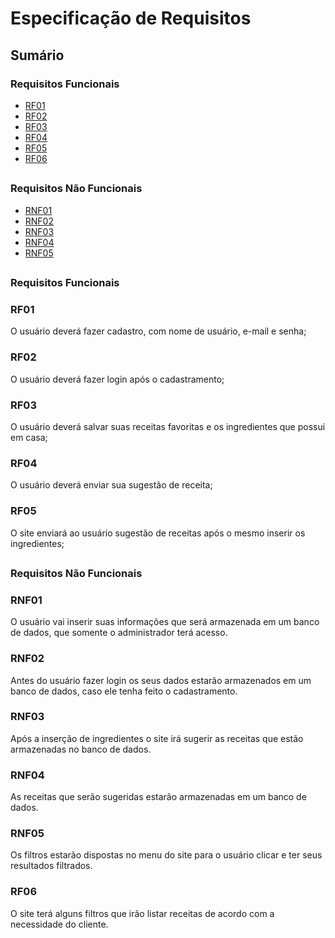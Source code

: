 # Especificação de Requisitos

## Sumário

### Requisitos Funcionais

- [RF01](#RF01) <br>
- [RF02](#RF02) <br>
- [RF03](#RF03) <br>
- [RF04](#RF04) <br>
- [RF05](#RF05) <br>
- [RF06](#RF06)

##

### Requisitos Não Funcionais

- [RNF01](#RNF01) <br>
- [RNF02](#RNF02) <br>
- [RNF03](#RNF03) <br>
- [RNF04](#RNF04) <br>
- [RNF05](#RNF05)

##

### Requisitos Funcionais

### RF01
O usuário deverá fazer cadastro, com nome de usuário, e-mail e senha;<br>
### RF02
O usuário deverá fazer login após o cadastramento;<br>
### RF03
O usuário deverá salvar suas receitas favoritas e os ingredientes que possui em casa;<br>
### RF04
O usuário deverá enviar sua sugestão de receita;<br>
### RF05
O site enviará ao usuário sugestão de receitas após o mesmo inserir os ingredientes;<br>


##

### Requisitos Não Funcionais

### RNF01
O usuário vai inserir suas informações que será armazenada em um banco de dados, que somente o administrador terá acesso.<br>
### RNF02
Antes do usuário fazer login os seus dados estarão armazenados em um banco de dados, caso ele tenha feito o cadastramento.<br>
### RNF03
Após a inserção de ingredientes o site irá sugerir as receitas que estão armazenadas no banco de dados.<br>
### RNF04
As receitas que serão sugeridas estarão armazenadas em um banco de dados.<br>
### RNF05
Os filtros estarão dispostas no menu do site para o usuário clicar e ter seus resultados filtrados.

 ### RF06
O site terá alguns filtros que irão listar receitas de acordo com a necessidade do cliente.<br>

